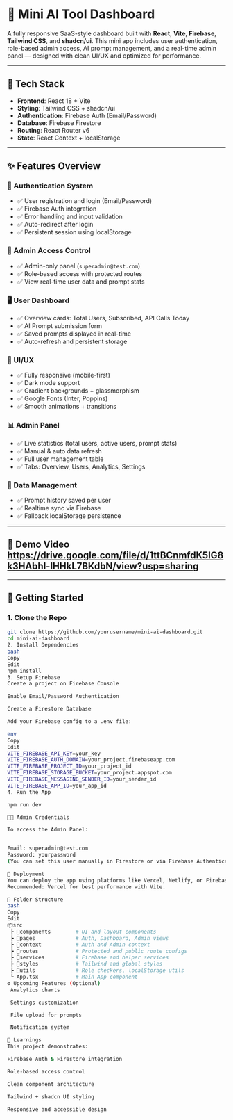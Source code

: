# 🚀 Mini AI Tool Dashboard

A fully responsive SaaS-style dashboard built with **React**, **Vite**, **Firebase**, **Tailwind CSS**, and **shadcn/ui**. This mini app includes user authentication, role-based admin access, AI prompt management, and a real-time admin panel — designed with clean UI/UX and optimized for performance.

---

## 🧰 Tech Stack

- **Frontend**: React 18 + Vite
- **Styling**: Tailwind CSS + shadcn/ui
- **Authentication**: Firebase Auth (Email/Password)
- **Database**: Firebase Firestore
- **Routing**: React Router v6
- **State**: React Context + localStorage

---

## ✨ Features Overview

### 🔐 Authentication System
- ✅ User registration and login (Email/Password)
- ✅ Firebase Auth integration
- ✅ Error handling and input validation
- ✅ Auto-redirect after login
- ✅ Persistent session using localStorage

### 👑 Admin Access Control
- ✅ Admin-only panel (`superadmin@test.com`)
- ✅ Role-based access with protected routes
- ✅ View real-time user data and prompt stats

### 🖥️ User Dashboard
- ✅ Overview cards: Total Users, Subscribed, API Calls Today
- ✅ AI Prompt submission form
- ✅ Saved prompts displayed in real-time
- ✅ Auto-refresh and persistent storage

### 🎨 UI/UX
- ✅ Fully responsive (mobile-first)
- ✅ Dark mode support
- ✅ Gradient backgrounds + glassmorphism
- ✅ Google Fonts (Inter, Poppins)
- ✅ Smooth animations + transitions

### 📊 Admin Panel
- ✅ Live statistics (total users, active users, prompt stats)
- ✅ Manual & auto data refresh
- ✅ Full user management table
- ✅ Tabs: Overview, Users, Analytics, Settings

### 💾 Data Management
- ✅ Prompt history saved per user
- ✅ Realtime sync via Firebase
- ✅ Fallback localStorage persistence

---

## 📸 Demo Video https://drive.google.com/file/d/1ttBCnmfdK5lG8k3HAbhl-IHHkL7BKdbN/view?usp=sharing

---

## 🧪 Getting Started

### 1. Clone the Repo
```bash
git clone https://github.com/yourusername/mini-ai-dashboard.git
cd mini-ai-dashboard
2. Install Dependencies
bash
Copy
Edit
npm install
3. Setup Firebase
Create a project on Firebase Console

Enable Email/Password Authentication

Create a Firestore Database

Add your Firebase config to a .env file:

env
Copy
Edit
VITE_FIREBASE_API_KEY=your_key
VITE_FIREBASE_AUTH_DOMAIN=your_project.firebaseapp.com
VITE_FIREBASE_PROJECT_ID=your_project_id
VITE_FIREBASE_STORAGE_BUCKET=your_project.appspot.com
VITE_FIREBASE_MESSAGING_SENDER_ID=your_sender_id
VITE_FIREBASE_APP_ID=your_app_id
4. Run the App

npm run dev

🧑‍💻 Admin Credentials

To access the Admin Panel:


Email: superadmin@test.com
Password: yourpassword
(You can set this user manually in Firestore or via Firebase Authentication)

🚀 Deployment
You can deploy the app using platforms like Vercel, Netlify, or Firebase Hosting.
Recommended: Vercel for best performance with Vite.

📁 Folder Structure
bash
Copy
Edit
📦src
 ┣ 📂components        # UI and layout components
 ┣ 📂pages             # Auth, Dashboard, Admin views
 ┣ 📂context           # Auth and Admin context
 ┣ 📂routes            # Protected and public route configs
 ┣ 📂services          # Firebase and helper services
 ┣ 📂styles            # Tailwind and global styles
 ┣ 📂utils             # Role checkers, localStorage utils
 ┗ App.tsx            # Main App component
⚙️ Upcoming Features (Optional)
 Analytics charts

 Settings customization

 File upload for prompts

 Notification system

🧠 Learnings
This project demonstrates:

Firebase Auth & Firestore integration

Role-based access control

Clean component architecture

Tailwind + shadcn UI styling

Responsive and accessible design

